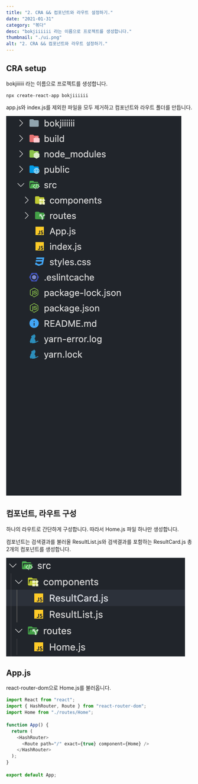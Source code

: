 ```yaml
---
title: "2. CRA && 컴포넌트와 라우트 설정하기."
date: "2021-01-31"
category: "볶다"
desc: "bokjiiiiii 라는 이름으로 프로젝트를 생성합니다."
thumbnail: "./ui.png"
alt: "2. CRA && 컴포넌트와 라우트 설정하기."
---
```


## CRA setup

bokjiiiiii 라는 이름으로 프로젝트를 생성합니다.

```
npx create-react-app bokjiiiiii
```

app.js와 index.js를 제외한 파일을 모두 제거하고 컴포넌트와 라우트 폴더를 만듭니다.

![UI](./ui.png)

## 컴포넌트, 라우트 구성

하나의 라우트로 간단하게 구성합니다. 따라서 Home.js 파일 하나만 생성합니다.

컴포넌트는 검색결과를 불러올 ResultList.js와 검색결과를 포함하는 ResultCard.js 총 2개의 컴포넌트를 생성합니다.

![UI](./routes.png)

## App.js

react-router-dom으로 Home.js를 불러옵니다.

```js
import React from "react";
import { HashRouter, Route } from "react-router-dom";
import Home from "./routes/Home";

function App() {
  return (
    <HashRouter>
      <Route path="/" exact={true} component={Home} />
    </HashRouter>
  );
}

export default App;
```
